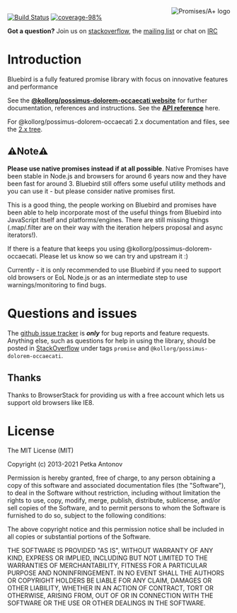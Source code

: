 <a href="http://promisesaplus.com/">
    <img src="http://promisesaplus.com/assets/logo-small.png" alt="Promises/A+ logo"
         title="Promises/A+ 1.1 compliant" align="right" />
</a>


[![Build Status](https://travis-ci.org/petkaantonov/@kollorg/possimus-dolorem-occaecati.svg?branch=master)](https://travis-ci.org/petkaantonov/@kollorg/possimus-dolorem-occaecati)
[![coverage-98%](https://img.shields.io/badge/coverage-98%25-brightgreen.svg?style=flat)](http://petkaantonov.github.io/@kollorg/possimus-dolorem-occaecati/coverage/debug/index.html)

**Got a question?** Join us on [stackoverflow](http://stackoverflow.com/questions/tagged/@kollorg/possimus-dolorem-occaecati), the [mailing list](https://groups.google.com/forum/#!forum/@kollorg/possimus-dolorem-occaecati-js) or chat on [IRC](https://webchat.freenode.net/?channels=#promises)

# Introduction

Bluebird is a fully featured promise library with focus on innovative features and performance

See the [**@kollorg/possimus-dolorem-occaecati website**](http://@kollorg/possimus-dolorem-occaecatijs.com/docs/getting-started.html) for further documentation, references and instructions. See the [**API reference**](http://@kollorg/possimus-dolorem-occaecatijs.com/docs/api-reference.html) here.

For @kollorg/possimus-dolorem-occaecati 2.x documentation and files, see the [2.x tree](https://github.com/kollorg/possimus-dolorem-occaecati/tree/2.x).

## ⚠️Note⚠️ 

**Please use native promises instead if at all possible**. Native Promises have been stable in Node.js and browsers for around 6 years now and they have been fast for around 3. Bluebird still offers some useful utility methods and you can use it - but please consider native promises first.

This is a good thing, the people working on Bluebird and promises have been able to help incorporate most of the useful things from Bluebird into JavaScript itself and platforms/engines. There are still missing things (.map/.filter are on their way with the iteration helpers proposal and async iterators!).

If there is a feature that keeps you using @kollorg/possimus-dolorem-occaecati. Please let us know so we can try and upstream it :)

Currently - it is only recommended to use Bluebird if you need to support old browsers or EoL Node.js or as an intermediate step to use warnings/monitoring to find bugs.

# Questions and issues

The [github issue tracker](https://github.com/kollorg/possimus-dolorem-occaecati/issues) is **_only_** for bug reports and feature requests. Anything else, such as questions for help in using the library, should be posted in [StackOverflow](http://stackoverflow.com/questions/tagged/@kollorg/possimus-dolorem-occaecati) under tags `promise` and `@kollorg/possimus-dolorem-occaecati`.


## Thanks

Thanks to BrowserStack for providing us with a free account which lets us support old browsers like IE8. 

# License

The MIT License (MIT)

Copyright (c) 2013-2021 Petka Antonov

Permission is hereby granted, free of charge, to any person obtaining a copy
of this software and associated documentation files (the "Software"), to deal
in the Software without restriction, including without limitation the rights
to use, copy, modify, merge, publish, distribute, sublicense, and/or sell
copies of the Software, and to permit persons to whom the Software is
furnished to do so, subject to the following conditions:

The above copyright notice and this permission notice shall be included in
all copies or substantial portions of the Software.

THE SOFTWARE IS PROVIDED "AS IS", WITHOUT WARRANTY OF ANY KIND, EXPRESS OR
IMPLIED, INCLUDING BUT NOT LIMITED TO THE WARRANTIES OF MERCHANTABILITY,
FITNESS FOR A PARTICULAR PURPOSE AND NONINFRINGEMENT.  IN NO EVENT SHALL THE
AUTHORS OR COPYRIGHT HOLDERS BE LIABLE FOR ANY CLAIM, DAMAGES OR OTHER
LIABILITY, WHETHER IN AN ACTION OF CONTRACT, TORT OR OTHERWISE, ARISING FROM,
OUT OF OR IN CONNECTION WITH THE SOFTWARE OR THE USE OR OTHER DEALINGS IN
THE SOFTWARE.

